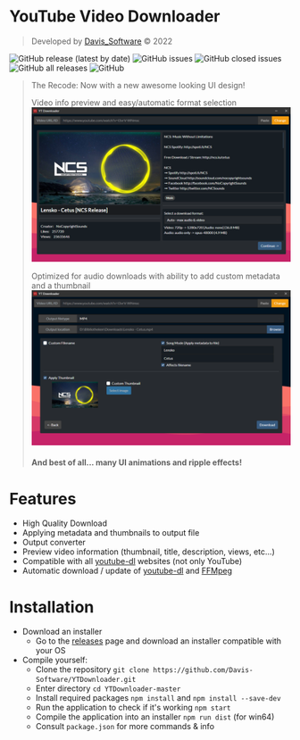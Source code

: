 # YouTube Video Downloader

> Developed by [Davis_Software](https://github.com/Davis-Software) &copy; 2022

![GitHub release (latest by date)](https://img.shields.io/github/v/release/Davis-Software/YTDownloader?style=for-the-badge)
![GitHub issues](https://img.shields.io/github/issues-raw/Davis-Software/YTDownloader?style=for-the-badge)
![GitHub closed issues](https://img.shields.io/github/issues-closed/Davis-Software/YTDownloader?style=for-the-badge)
![GitHub all releases](https://img.shields.io/github/downloads/Davis-Software/YTDownloader/total?style=for-the-badge)
![GitHub](https://img.shields.io/github/license/Davis-Software/YTDownloader?style=for-the-badge)

> The Recode: Now with a new awesome looking UI design!
> 
> Video info preview and easy/automatic format selection
> ![](.github/img/preview1.png)
> 
> Optimized for audio downloads with ability to add custom metadata and a thumbnail
> ![](.github/img/preview2.png)
> 
> #### And best of all... many UI animations and ripple effects!

# Features
- High Quality Download
- Applying metadata and thumbnails to output file
- Output converter
- Preview video information (thumbnail, title, description, views, etc...)
- Compatible with all [youtube-dl](https://github.com/ytdl-org/youtube-dl) websites (not only YouTube)
- Automatic download / update of [youtube-dl](https://github.com/ytdl-org/youtube-dl) and [FFMpeg](https://ffmpeg.org/)

# Installation
* Download an installer
  * Go to the [releases](https://github.com/Davis-Software/YTDownloader/releases) page and download an installer compatible with your OS
* Compile yourself:
  * Clone the repository `git clone https://github.com/Davis-Software/YTDownloader.git`
  * Enter directory `cd YTDownloader-master`
  * Install required packages `npm install` and `npm install --save-dev`
  * Run the application to check if it's working `npm start`
  * Compile the application into an installer `npm run dist` (for win64)
  * Consult `package.json` for more commands & info
